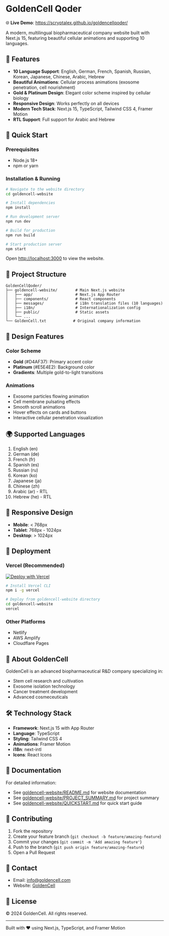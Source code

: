 # GoldenCell Qoder

🌐 **Live Demo**: https://scryptalex.github.io/goldencellqoder/

A modern, multilingual biopharmaceutical company website built with Next.js 15, featuring beautiful cellular animations and supporting 10 languages.

## 🌟 Features

- **10 Language Support**: English, German, French, Spanish, Russian, Korean, Japanese, Chinese, Arabic, Hebrew
- **Beautiful Animations**: Cellular process animations (exosome penetration, cell nourishment)
- **Gold & Platinum Design**: Elegant color scheme inspired by cellular biology
- **Responsive Design**: Works perfectly on all devices
- **Modern Tech Stack**: Next.js 15, TypeScript, Tailwind CSS 4, Framer Motion
- **RTL Support**: Full support for Arabic and Hebrew

## 🚀 Quick Start

### Prerequisites

- Node.js 18+ 
- npm or yarn

### Installation & Running

```bash
# Navigate to the website directory
cd goldencell-website

# Install dependencies
npm install

# Run development server
npm run dev

# Build for production
npm run build

# Start production server
npm start
```

Open [http://localhost:3000](http://localhost:3000) to view the website.

## 📁 Project Structure

```
GoldenCellQoder/
├── goldencell-website/        # Main Next.js website
│   ├── app/                   # Next.js App Router
│   ├── components/            # React components
│   ├── messages/              # i18n translation files (10 languages)
│   ├── i18n/                  # Internationalization config
│   ├── public/                # Static assets
│   └── ...
└── GoldenCell.txt            # Original company information
```

## 🎨 Design Features

### Color Scheme
- **Gold** (#D4AF37): Primary accent color
- **Platinum** (#E5E4E2): Background color
- **Gradients**: Multiple gold-to-light transitions

### Animations
- Exosome particles flowing animation
- Cell membrane pulsating effects
- Smooth scroll animations
- Hover effects on cards and buttons
- Interactive cellular penetration visualization

## 🌍 Supported Languages

1. English (en)
2. German (de)
3. French (fr)
4. Spanish (es)
5. Russian (ru)
6. Korean (ko)
7. Japanese (ja)
8. Chinese (zh)
9. Arabic (ar) - RTL
10. Hebrew (he) - RTL

## 📱 Responsive Design

- **Mobile**: < 768px
- **Tablet**: 768px - 1024px
- **Desktop**: > 1024px

## 🚀 Deployment

### Vercel (Recommended)

[![Deploy with Vercel](https://vercel.com/button)](https://vercel.com/new/clone?repository-url=https://github.com/scryptalex/goldencellqoder)

```bash
# Install Vercel CLI
npm i -g vercel

# Deploy from goldencell-website directory
cd goldencell-website
vercel
```

### Other Platforms
- Netlify
- AWS Amplify
- Cloudflare Pages

## 📄 About GoldenCell

GoldenCell is an advanced biopharmaceutical R&D company specializing in:
- Stem cell research and cultivation
- Exosome isolation technology
- Cancer treatment development
- Advanced cosmeceuticals

## 🛠 Technology Stack

- **Framework**: Next.js 15 with App Router
- **Language**: TypeScript
- **Styling**: Tailwind CSS 4
- **Animations**: Framer Motion
- **i18n**: next-intl
- **Icons**: React Icons

## 📖 Documentation

For detailed information:
- See [goldencell-website/README.md](./goldencell-website/README.md) for website documentation
- See [goldencell-website/PROJECT_SUMMARY.md](./goldencell-website/PROJECT_SUMMARY.md) for project summary
- See [goldencell-website/QUICKSTART.md](./goldencell-website/QUICKSTART.md) for quick start guide

## 🤝 Contributing

1. Fork the repository
2. Create your feature branch (`git checkout -b feature/amazing-feature`)
3. Commit your changes (`git commit -m 'Add amazing feature'`)
4. Push to the branch (`git push origin feature/amazing-feature`)
5. Open a Pull Request

## 📧 Contact

- Email: info@goldencell.com
- Website: [GoldenCell](https://goldencell.com)

## 📝 License

© 2024 GoldenCell. All rights reserved.

---

Built with ❤️ using Next.js, TypeScript, and Framer Motion
